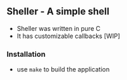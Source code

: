 ## Sheller - A simple shell

- Sheller was written in pure C
- It has customizable callbacks [WIP]

### Installation

- use ``make`` to build the application
